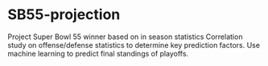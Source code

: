 # SB55-projection
Project Super Bowl 55 winner based on in season statistics
Correlation study on offense/defense statistics to determine key prediction factors. Use machine learning to predict final standings of playoffs.
